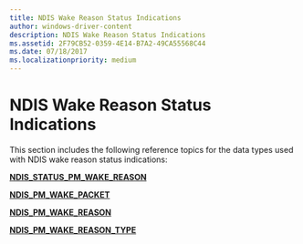 ```yaml
---
title: NDIS Wake Reason Status Indications
author: windows-driver-content
description: NDIS Wake Reason Status Indications
ms.assetid: 2F79CB52-0359-4E14-B7A2-49CA55568C44
ms.date: 07/18/2017
ms.localizationpriority: medium
---
```


# NDIS Wake Reason Status Indications


This section includes the following reference topics for the data types used with NDIS wake reason status indications:

[**NDIS\_STATUS\_PM\_WAKE\_REASON**](ndis-status-pm-wake-reason.md)

[**NDIS\_PM\_WAKE\_PACKET**](https://msdn.microsoft.com/library/windows/hardware/hh451603)

[**NDIS\_PM\_WAKE\_REASON**](https://msdn.microsoft.com/library/windows/hardware/hh451605)

[**NDIS\_PM\_WAKE\_REASON\_TYPE**](https://msdn.microsoft.com/library/windows/hardware/hh451607)

 

 




